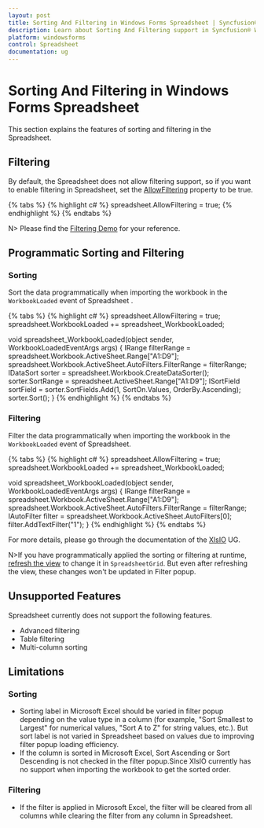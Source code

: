 ```yaml
---
layout: post
title: Sorting And Filtering in Windows Forms Spreadsheet | Syncfusion®
description: Learn about Sorting And Filtering support in Syncfusion® Windows Forms Spreadsheet control and more details.
platform: windowsforms
control: Spreadsheet
documentation: ug
---
```


# Sorting And Filtering in Windows Forms Spreadsheet

This section explains the features of sorting and filtering in the Spreadsheet.

## Filtering

By default, the Spreadsheet does not allow filtering support, so if you want to enable filtering in Spreadsheet, set the [AllowFiltering](https://help.syncfusion.com/cr/windowsforms/Syncfusion.Windows.Forms.Spreadsheet.Spreadsheet.html#Syncfusion_Windows_Forms_Spreadsheet_Spreadsheet_AllowFiltering) property to be true.

{% tabs %}
{% highlight c# %}
spreadsheet.AllowFiltering = true;
{% endhighlight %}
{% endtabs %}

N> Please find the [Filtering Demo](https://github.com/SyncfusionExamples/Spreadsheet_Sort_Filter) for your reference.

## Programmatic Sorting and Filtering

### Sorting 

Sort the data programmatically when importing the workbook in the `WorkbookLoaded` event of Spreadsheet .

{% tabs %}
{% highlight c# %}
spreadsheet.AllowFiltering = true;
spreadsheet.WorkbookLoaded += spreadsheet_WorkbookLoaded;

void spreadsheet_WorkbookLoaded(object sender, WorkbookLoadedEventArgs args)
{
    IRange filterRange = spreadsheet.Workbook.ActiveSheet.Range["A1:D9"];
    spreadsheet.Workbook.ActiveSheet.AutoFilters.FilterRange = filterRange;
    IDataSort sorter = spreadsheet.Workbook.CreateDataSorter();
    sorter.SortRange = spreadsheet.ActiveSheet.Range["A1:D9"];
    ISortField sortField = sorter.SortFields.Add(1, SortOn.Values, OrderBy.Ascending);
    sorter.Sort();
}
{% endhighlight %}
{% endtabs %}

### Filtering 

Filter the data programmatically when importing the workbook in the `WorkbookLoaded` event of Spreadsheet.

{% tabs %}
{% highlight c# %}
spreadsheet.AllowFiltering = true;
spreadsheet.WorkbookLoaded += spreadsheet_WorkbookLoaded;

void spreadsheet_WorkbookLoaded(object sender, WorkbookLoadedEventArgs args)
{
    IRange filterRange = spreadsheet.Workbook.ActiveSheet.Range["A1:D9"];
    spreadsheet.Workbook.ActiveSheet.AutoFilters.FilterRange = filterRange;
    IAutoFilter filter = spreadsheet.Workbook.ActiveSheet.AutoFilters[0];
    filter.AddTextFilter("1");
} 
{% endhighlight %}
{% endtabs %}

For more details, please go through the documentation of the [XlsIO](https://help.syncfusion.com/file-formats/xlsio/worksheet-cells-manipulation#data-sorting) UG.

N>If you have programmatically applied the sorting or filtering at runtime, [refresh the view](https://help.syncfusion.com/windowsforms/spreadsheet/working-with-spreadsheet#refreshing-the-view) to change it in `SpreadsheetGrid`. But even after refreshing the view, these changes won't be updated in Filter popup.
 
## Unsupported Features

Spreadsheet currently does not support the following features.

* Advanced filtering
* Table filtering
* Multi-column sorting

## Limitations

### Sorting

* Sorting label in Microsoft Excel should be varied in filter popup depending on the value type in a column (for example, "Sort Smallest to Largest" for numerical values, "Sort A to Z" for string values, etc.). But sort label is not varied in Spreadsheet based on values due to improving filter popup loading efficiency.
* If the column is sorted in Microsoft Excel, Sort Ascending or Sort Descending is not checked in the filter popup.Since XlsIO currently has no support when importing the workbook to get the sorted order.

### Filtering

* If the filter is applied in Microsoft Excel, the filter will be cleared from all columns while clearing the filter from any column in Spreadsheet.
